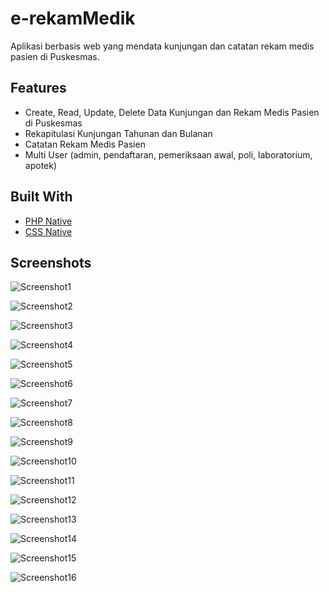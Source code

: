 
# e-rekamMedik

Aplikasi berbasis web yang mendata kunjungan dan catatan rekam medis pasien di Puskesmas.


## Features

- Create, Read, Update, Delete Data Kunjungan dan Rekam Medis Pasien di Puskesmas
- Rekapitulasi Kunjungan Tahunan dan Bulanan
- Catatan Rekam Medis Pasien
- Multi User (admin, pendaftaran, pemeriksaan awal, poli, laboratorium, apotek)

## Built With

- [PHP Native](https://www.php.net/)
- [CSS Native](https://www.w3schools.com/css/)

## Screenshots

![Screenshot1](https://drgagus.github.io/assets/img/projects/p1/01.jpg)

![Screenshot2](https://drgagus.github.io/assets/img/projects/p1/02.jpg)

![Screenshot3](https://drgagus.github.io/assets/img/projects/p1/03.jpg)

![Screenshot4](https://drgagus.github.io/assets/img/projects/p1/04.jpg)

![Screenshot5](https://drgagus.github.io/assets/img/projects/p1/05.jpg)

![Screenshot6](https://drgagus.github.io/assets/img/projects/p1/06.jpg)

![Screenshot7](https://drgagus.github.io/assets/img/projects/p1/07.jpg)

![Screenshot8](https://drgagus.github.io/assets/img/projects/p1/08.jpg)

![Screenshot9](https://drgagus.github.io/assets/img/projects/p1/09.jpg)

![Screenshot10](https://drgagus.github.io/assets/img/projects/p1/10.jpg)

![Screenshot11](https://drgagus.github.io/assets/img/projects/p1/11.jpg)

![Screenshot12](https://drgagus.github.io/assets/img/projects/p1/12.jpg)

![Screenshot13](https://drgagus.github.io/assets/img/projects/p1/13.jpg)

![Screenshot14](https://drgagus.github.io/assets/img/projects/p1/14.jpg)

![Screenshot15](https://drgagus.github.io/assets/img/projects/p1/15.jpg)

![Screenshot16](https://drgagus.github.io/assets/img/projects/p1/16.jpg)
